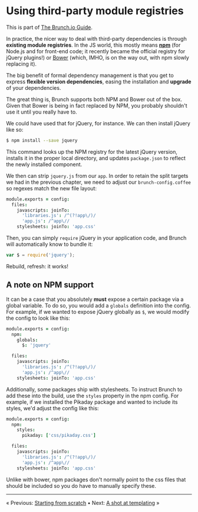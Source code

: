 # Using third-party module registries

This is part of [The Brunch.io Guide](../../README.md).

In practice, the nicer way to deal with third-party dependencies is through **existing module registries**.  In the JS world, this mostly means **[npm](https://www.npmjs.com/)** (for Node.js and for front-end code; it recently became the official registry for jQuery plugins!) or [Bower](http://bower.io/) (which, IMHO, is on the way out, with npm slowly replacing it).

The big benefit of formal dependency management is that you get to express **flexible version dependencies**, easing the installation and **upgrade** of your dependencies.

The great thing is, Brunch supports both NPM and Bower out of the box. Given that Bower is being in fact replaced by NPM, you probably shouldn't use it until you really have to.

We could have used that for jQuery, for instance.  We can then install jQuery like so:

```sh
$ npm install --save jquery
```

This command looks up the NPM registry for the latest jQuery version, installs it in the proper local directory, and updates `package.json` to reflect the newly installed component.

We then can strip `jquery.js` from our `app`.  In order to retain the split targets we had in the previous chapter, we need to adjust our `brunch-config.coffee` so regexes match the new file layout:

```coffeescript
module.exports = config:
  files:
    javascripts: joinTo:
      'libraries.js': /^(?!app\/)/
      'app.js': /^app\//
    stylesheets: joinTo: 'app.css'
```

Then, you can simply `require` jQuery in your application code, and Brunch will automatically know to bundle it:

```javascript
var $ = require('jquery');
```

Rebuild, refresh: it works!

## A note on NPM support

It can be a case that you absolutely **must** expose a certain package via a global variable.  To do so, you would add a `globals` definition into the config.  For example, if we wanted to expose jQuery globally as `$`, we would modify the config to look like this:

```coffeescript
module.exports = config:
  npm:
    globals:
      $: 'jquery'

  files:
    javascripts: joinTo:
      'libraries.js': /^(?!app\/)/
      'app.js': /^app\//
    stylesheets: joinTo: 'app.css'
```

Additionally, some packages ship with stylesheets.  To instruct Brunch to add these into the build, use the `styles` property in the npm config.  For example, if we installed the Pikaday package and wanted to include its styles, we'd adjust the config like this:

```coffeescript
module.exports = config:
  npm:
    styles:
      pikaday: ['css/pikaday.css']

  files:
    javascripts: joinTo:
      'libraries.js': /^(?!app\/)/
      'app.js': /^app\//
    stylesheets: joinTo: 'app.css'
```

Unlike with bower, npm packages don't normally point to the css files that should be included so you do have to manually specify these.

----

« Previous: [Starting from scratch](chapter04-starting-from-scratch.md) • Next: [A shot at templating](chapter06-a-shot-at-templating.md) »
